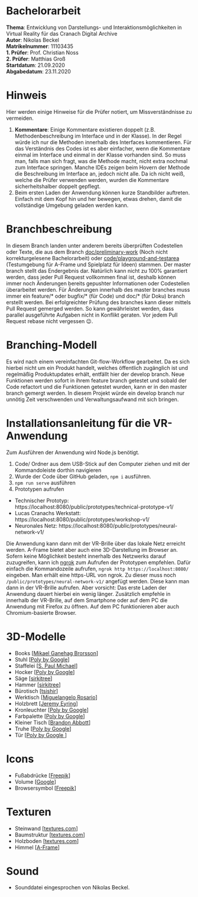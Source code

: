 # Bachelorarbeit
**Thema**: Entwicklung von Darstellungs- und Interaktionsmöglichkeiten in Virtual Reality für das Cranach Digital Archive  
**Autor**: Nikolas Beckel  
**Matrikelnummer**: 11103435  
**1. Prüfer**: Prof. Christian Noss  
**2. Prüfer**: Matthias Groß  
**Startdatum**: 21.09.2020  
**Abgabedatum**: 23.11.2020  

# Hinweis
Hier werden einige Hinweise für die Prüfer notiert, um Missverständnisse zu vermeiden.
1. **Kommentare**: Einige Kommentare existieren doppelt (z.B. Methodenbeschreibung im Interface und in der Klasse). In der Regel würde ich nur die Methoden innerhalb des Interfaces kommentieren. Für das Verständnis des Codes ist es aber einfacher, wenn die Kommentare einmal im Interface und einmal in der Klasse vorhanden sind. So muss man, falls man sich fragt, was die Methode macht, nicht extra nochmal zum Interface springen. Manche IDEs zeigen beim Hovern der Methode die Beschreibung im Interface an, jedoch nicht alle. Da ich nicht weiß, welche die Prüfer verwenden werden, wurden die Kommentare sicherheitshalber doppelt gepflegt.
2. Beim ersten Laden der Anwendung können kurze Standbilder auftreten. Einfach mit dem Kopf hin und her bewegen, etwas drehen, damit die vollständige Umgebung geladen
werden kann.

# Branchbeschreibung
In diesem Branch landen unter anderem bereits überprüften Codestellen oder Texte, die aus dem Branch [doc/preliminary-work](https://github.com/nikolasbeckel/Bachelorarbeit/tree/doc/preliminary-work) (Noch nicht korrekturgelesene Bachelorarbeit) oder [code/playground-and-testarea](https://github.com/nikolasbeckel/Bachelorarbeit/tree/code/playground-and-test-area) (Testumgebung für A-Frame und Spielplatz für Ideen) stammen. Der master branch stellt das Endergebnis dar. Natürlich kann nicht zu 100% garantiert werden, dass jeder Pull Request vollkommen final ist, deshalb können immer noch Änderungen bereits gepushter Informationen oder Codestellen überarbeitet werden. Für Änderungen innerhalb des master branches muss immer ein feature/* oder bugfix/* (für Code) und doc/* (für Doku) branch erstellt werden. Bei erfolgreichter Prüfung des branches kann dieser mittels Pull Request gemerged werden. So kann gewährleistet werden, dass parallel ausgeführte Aufgaben nicht in Konflikt geraten. Vor jedem Pull Request rebase nicht vergessen 😉.

# Branching-Modell
Es wird nach einem vereinfachten Git-flow-Workflow gearbeitet. Da es sich hierbei nicht um ein Produkt handelt, welches öffentlich zugänglich ist und regelmäßig Produktupdates erhält, entfällt hier der develop branch. Neue Funktionen werden sofort in ihrem feature branch getestet und sobald der Code refactort und die Funktionen getestet wurden, kann er in den master branch gemergt werden. In diesem Projekt würde ein develop branch nur unnötig Zeit verschwenden und Verwaltungsaufwand mit sich bringen.

# Installationsanleitung für die VR-Anwendung
Zum Ausführen der Anwendung wird Node.js benötigt.
1. Code/ Ordner aus dem USB-Stick auf den Computer ziehen und mit der Kommandoleiste dorthin navigieren
2. Wurde der Code über GitHub geladen, `npm i` ausführen.
3. `npm run serve` ausführen
4. Prototypen aufrufen
  - Technischer Prototyp: https://localhost:8080/public/prototypes/technical-prototype-v1/
  - Lucas Cranachs Werkstatt: https://localhost:8080/public/prototypes/workshop-v1/
  - Neuronales Netz: https://localhost:8080/public/prototypes/neural-network-v1/

Die Anwendung kann dann mit der VR-Brille über das lokale Netz erreicht werden. A-Frame bietet aber auch eine 3D-Darstellung im Browser an. Sofern keine Möglichkeit besteht
innerhalb des Netzwerks darauf zuzugreifen, kann ich [ngrok](https://ngrok.com/) zum Aufrufen der Prototypen empfehlen.
Dafür einfach die Kommandozeile aufrufen, `ngrok http https://localhost:8080/` eingeben. Man erhält eine https-URL von ngrok. Zu dieser muss noch `/public/prototypes/neural-network-v1/` angefügt werden. Diese kann man dann in der VR-Brille aufrufen. Aber vorsicht: Das erste Laden der Anwendung dauert hierbei ein wenig länger.
Zusätzlich empfehle in innerhalb der VR-Brille, auf dem Smartphone oder auf dem PC die Anwendung mit Firefox zu öffnen. Auf dem PC funktionieren aber auch Chromium-basierte Browser.

# 3D-Modelle
- Books [[Mikael Ganehag Brorsson](https://poly.google.com/view/3ZqFRk2aK65)]
- Stuhl [[Poly by Google](https://poly.google.com/view/7Jl72KgiRl-)]
- Staffelei [[S. Paul Michael](https://poly.google.com/view/7Ma1NdvyAZn)]
- Hocker [[Poly by Google](https://poly.google.com/view/38ObxgL6fP7)]
- Säge [[sirkitree](https://poly.google.com/view/6Zn4fd-twjB)]
- Hammer [[sirkitree](https://poly.google.com/view/4vFXBg4-1yW)]
- Bürotisch [[tsishir](https://sketchfab.com/3d-models/bookshelf-34f20abd9ac04717a4bd74f23183078e)]
- Werktisch [[Miguelangelo Rosario](https://poly.google.com/view/2q-JgcTaDeW)]
- Holzbrett [[Jeremy Eyring](https://poly.google.com/view/esOASDtsMZH)]
- Kronleuchter [[Poly by Google](https://poly.google.com/view/bXveeuhkcZY)]
- Farbpalette [[Poly by Google](https://poly.google.com/view/94Eii6n3_fI)]
- Kleiner Tisch [[Brandon Abbott](https://poly.google.com/view/2SeBsVXa3Uj)]
- Truhe [[Poly by Google](https://poly.google.com/view/9sYjmY44GaD)]
- Tür [[Poly by Google ](https://poly.google.com/view/aQp17eqOPFn)]

# Icons
- Fußabdrücke [[Freepik](https://www.flaticon.com/free-icon/footsteps-silhouette-variant_32523?term=footsteps&page=1&position=2&related_item_id=32523)]
- Volume [[Google](https://www.flaticon.com/free-icon/volume_565296?term=volume&page=1&position=2&related_item_id=565296)]
- Browsersymbol [[Freepik](https://www.flaticon.com/free-icon/browser_3781666?term=browser&page=1&position=86&related_item_id=3781666)]

# Texturen
- Steinwand [[textures.com](https://www.textures.com/download/3dscans0058/127590?q=stone+wall)]
- Baumstruktur [[textures.com](https://www.textures.com/download/3dscans0059/127594?q=tree)]
- Holzboden [[textures.com](https://www.textures.com/download/woodplanksold0215/117352?q=wooden)]
- Himmel [[A-Frame](https://aframe.io/)]

# Sound
- Sounddatei eingesprochen von Nikolas Beckel.



